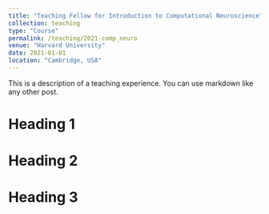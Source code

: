 ```yaml
---
title: "Teaching Fellow for Introduction to Computational Neuroscience"
collection: teaching
type: "Course"
permalink: /teaching/2021-comp_neuro
venue: "Harvard University"
date: 2021-01-01
location: "Cambridge, USA"
---
```


This is a description of a teaching experience. You can use markdown like any other post.

Heading 1
======

Heading 2
======

Heading 3
======
